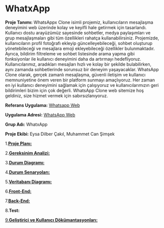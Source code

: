 # WhatxApp

**Proje Tanımı:**
WhatsAppx Clone isimli projemiz, kullanıcıların mesajlaşma deneyimini web üzerinde kolay ve keyifli hale getirmek için tasarlandı. Kullanıcı dostu arayüzümüz sayesinde sohbetler, medya paylaşımları ve grup mesajlaşmaları gibi tüm özellikleri rahatça kullanabilirsiniz. Projemizde, kullanıcıların profil fotoğrafı ekleyip güncelleyebileceği, sohbet oluşturup yönetebileceği ve mesajlara emoji ekleyebileceği özellikler bulunmaktadır. Ayrıca, bildirim filtreleme ve sohbet listesinde arama yapma gibi fonksiyonlar ile kullanıcı deneyimini daha da artırmayı hedefliyoruz. Kullanıcılarımız, aradıkları mesajları hızlı ve kolay bir şekilde bulabilirken, aynı zamanda sohbetlerinde sorunsuz bir deneyim yaşayacaklar. WhatsApp Clone olarak, gerçek zamanlı mesajlaşma, güvenli iletişim ve kullanıcı memnuniyetine önem veren bir platform sunmayı amaçlıyoruz. Her zaman en iyi kullanıcı deneyimini sağlamak için çalışıyoruz ve kullanıcılarımızın geri bildirimleri bizim için çok değerli. WhatsApp Clone web sitemize hoş geldiniz, size hizmet vermek için sabırsızlanıyoruz.

**Referans Uygulama:** [Whatsapp Web](https://web.whatsapp.com/)

**Uygulama Adresi:** [WhatsApp Web](https://web.whatsapp.com/)

**Grup Adı:** WhatxApp

**Proje Ekibi:** Eysa Dilber Çakıl, Muhammet Can Şimşek

1.[**Proje Planı:**](plan.png)

2.[**Gereksinim Analizi:**](gereksinimAnalizi.md)

3.[**Durum Diagramı:**](durumDiagrami.png)

4.[**Durum Senaryoları:**](durumSenaryolari.md)

5.[**Veritabanı Diagramı:**](veritabaniDiagrami.png)

6.[**Front-End:**](frontend.md)

7.[**Back-End:**](backend.md)

8.**Test:**

[9.**Geliştirici ve Kullanıcı Dökümantasyonları:**](GelistiriciveKullancDokumantasyonlari.md)
